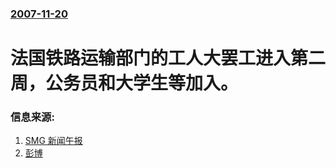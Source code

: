 ### [2007-11-20](/news/2007/11/20/index.md)

##### 
# 法国铁路运输部门的工人大罢工进入第二周，公务员和大学生等加入。




### 信息来源:

1. [SMG 新闻午报](https://web.archive.org/web/20071101040434/http://web.xwwb.com/wbnews.php?db=3)
2. [彭博](http://www.bloomberg.com/apps/news?pid=20601087&sid=a1CzmhPUcoJc&refer=home)
